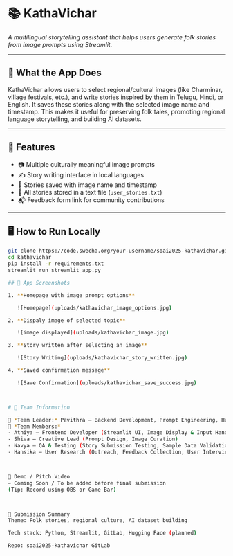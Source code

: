 # 📚 KathaVichar

_A multilingual storytelling assistant that helps users generate folk stories from image prompts using Streamlit._

---

## 🧩 What the App Does

KathaVichar allows users to select regional/cultural images (like Charminar, village festivals, etc.), and write stories inspired by them in Telugu, Hindi, or English. It saves these stories along with the selected image name and timestamp. This makes it useful for preserving folk tales, promoting regional language storytelling, and building AI datasets.

---

## 🚀 Features

- 📷 Multiple culturally meaningful image prompts
- ✍️ Story writing interface in local languages
- 💾 Stories saved with image name and timestamp
- 📄 All stories stored in a text file (`user_stories.txt`)
- 📬 Feedback form link for community contributions

---

## 🖥️ How to Run Locally

```bash
git clone https://code.swecha.org/your-username/soai2025-kathavichar.git
cd kathavichar
pip install -r requirements.txt
streamlit run streamlit_app.py

## 📸 App Screenshots

1. **Homepage with image prompt options**

   ![Homepage](uploads/kathavichar_image_options.jpg)

2. **Dispaly image of selected topic**

   ![image displayed](uploads/kathavichar_image.jpg)

3. **Story written after selecting an image**

   ![Story Writing](uploads/kathavichar_story_written.jpg)

4. **Saved confirmation message**

   ![Save Confirmation](uploads/kathavichar_save_success.jpg)



# 🤝 Team Information

👤 *Team Leader:* Pavithra — Backend Development, Prompt Engineering, Hugging Face API Integration  
👥 *Team Members:*
- Athiya — Frontend Developer (Streamlit UI, Image Display & Input Handling)  
- Shiva — Creative Lead (Prompt Design, Image Curation)  
- Navya — QA & Testing (Story Submission Testing, Sample Data Validation)  
- Hansika — User Research (Outreach, Feedback Collection, User Interviews)



🎥 Demo / Pitch Video
➡️ Coming Soon / To be added before final submission
(Tip: Record using OBS or Game Bar)



🏁 Submission Summary
Theme: Folk stories, regional culture, AI dataset building

Tech stack: Python, Streamlit, GitLab, Hugging Face (planned)

Repo: soai2025-kathavichar GitLab


